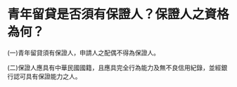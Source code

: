 # 青年留貸是否須有保證人？保證人之資格為何？

(一)青年留貸須有保證人，申請人之配偶不得為保證人。

(二)保證人應具有中華民國國籍，且應具完全行為能力及無不良信用紀錄，並經銀行認可具有保證能力之人。

